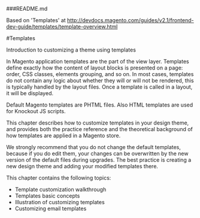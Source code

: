###README.md

Based on 'Templates' at http://devdocs.magento.com/guides/v2.1/frontend-dev-guide/templates/template-overview.html

#Templates

Introduction to customizing a theme using templates

In Magento application templates are the part of the view layer. Templates define exactly how the content of layout blocks is presented on a page: order, CSS classes, elements grouping, and so on. In most cases, templates do not contain any logic about whether they will or will not be rendered, this is typically handled by the layout files. Once a template is called in a layout, it will be displayed.

Default Magento templates are PHTML files. Also HTML templates are used for Knockout JS scripts.

This chapter describes how to customize templates in your design theme, and provides both the practice reference and the theoretical background of how templates are applied in a Magento store.

We strongly recommend that you do not change the default templates, because if you do edit them, your changes can be overwritten by the new version of the default files during upgrades. The best practice is creating a new design theme and adding your modified templates there.

This chapter contains the following topics:

- Template customization walkthrough
- Templates basic concepts
- Illustration of customizing templates
- Customizing email templates